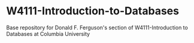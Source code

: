 # W4111-Introduction-to-Databases
Base repository for Donald F. Ferguson's section of W4111-Introduction to Databases at Columbia University

